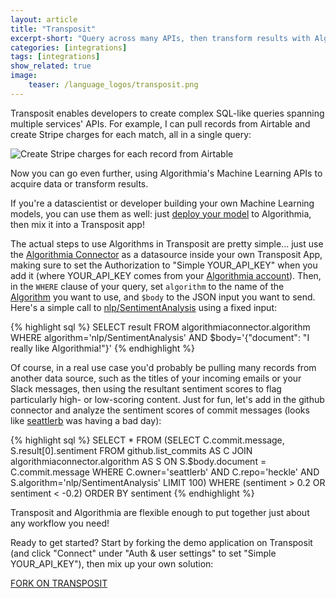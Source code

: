 ```yaml
---
layout: article
title: "Transposit"
excerpt-short: "Query across many APIs, then transform results with Algorithmia's ML"
categories: [integrations]
tags: [integrations]
show_related: true
image:
    teaser: /language_logos/transposit.png
---
```


Transposit enables developers to create complex SQL-like queries spanning multiple services' APIs. For example, I can pull records from Airtable and create Stripe charges for each match, all in a single query:

<img src="{{site.cdnurl}}{{site.baseurl}}/images/post_images/transposit/airtable_stripe.png" alt="Create Stripe charges for each record from Airtable" class="syn-image-responsive">

Now you can go even further, using Algorithmia's Machine Learning APIs to acquire data or transform results.

If you're a datascientist or developer building your own Machine Learning models, you can use them as well: just [deploy your model]({{site.baseurl}}/algorithm-development) to Algorithmia, then mix it into a Transposit app!

The actual steps to use Algorithms in Transposit are pretty simple... just use the [Algorithmia Connector](https://console.transposit.com/t/jpeck/algorithmiaconnector/) as a datasource inside your own Transposit App, making sure to set the Authorization to "Simple YOUR_API_KEY" when you add it (where YOUR_API_KEY comes from your [Algorithmia account](/user#credentials)). Then, in the `WHERE` clause of your query, set `algorithm` to the name of the [Algorithm](https://algorithmia.com/algorithms) you want to use, and `$body` to the JSON input you want to send. Here's a simple call to [nlp/SentimentAnalysis](https://algorithmia.com/algorithms/nlp/SentimentAnalysis) using a fixed input:

{% highlight sql %}
SELECT result FROM algorithmiaconnector.algorithm
  WHERE algorithm='nlp/SentimentAnalysis'
  AND $body='{"document": "I really like Algorithmia!"}'
{% endhighlight %}

Of course, in a real use case you'd probably be pulling many records from another data source, such as the titles of your incoming emails or your Slack messages, then using the resultant sentiment scores to flag particularly high- or low-scoring content. Just for fun, let's add in the github connector and analyze the sentiment scores of commit messages (looks like [seattlerb](https://github.com/seattlerb/heckle/commits/master) was having a bad day):

{% highlight sql %}
SELECT *
FROM (SELECT C.commit.message, S.result[0].sentiment
      FROM github.list_commits AS C
        JOIN algorithmiaconnector.algorithm AS S
         ON S.$body.document = C.commit.message
      WHERE C.owner='seattlerb'
      AND C.repo='heckle'
      AND S.algorithm='nlp/SentimentAnalysis'
      LIMIT 100)
WHERE (sentiment > 0.2 OR sentiment < -0.2)
ORDER BY sentiment
{% endhighlight %}

Transposit and Algorithmia are flexible enough to put together just about any workflow you need!

Ready to get started? Start by forking the demo application on Transposit (and click "Connect" under "Auth & user settings" to set "Simple YOUR_API_KEY"), then mix up your own solution:

<a href="https://console.transposit.com/t/transposit-sample/algorithmia_demo?readme=true" class="btn btn-default btn-primary"><i class="fa fa-code-fork" aria-hidden="true"></i> FORK ON TRANSPOSIT</a>
